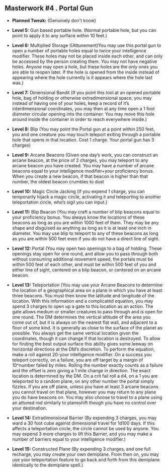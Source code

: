## Masterwork #4 . Portal Gun

-   **Planned Tweak:** (Genuinely don't know)
   
-   **Level 5:** Gun based portable hole. (Normal portable hole, but you can point to apply it to any surface within 10 feet.)
    
-   **Level 6:** Multiplied Storage ((Attunement)You may use this portal gun to open a number of portable holes equal to twice your intelligence modifier. These holes may not be placed inside each other, and can only be accessed by the person creating them. You may not have negative holes. Anyone may open a hole, but these holes are the only ones you are able to reopen later. If the hole is opened from the inside instead of appearing where the hole currently is it appears where the hole last was.) 
    
-   **Level 7:** Dimensional Bandit (If you point this tool at an opened portable hole, bag of holding or otherwise extradimensional space, you may instead of having one of your holes, keep a record of it’s interdimensional coordinates, you may then at any time open a 1 foot diameter circular opening into the container. You may move this hole around inside the container in order to reach everywhere inside.)
    
-   **Level 8:** Blip (You may point the Portal gun at a point within 250 feet, you and one creature you may touch teleport exiting through a portable hole that opens in that location. Cost 1 charge. Your portal gun has 3 charges)
    
-   **Level 9:** Arcane Beacons (Given one day’s work, you can construct an arcane beacon, at the price of 2 charges, you may teleport to any arcane beacon you have created. You may have a number of arcane beacons equal to your intelligence modifier+your proficiency bonus. When you create a new beacon, if that beacon is higher than that number, the oldest beacon crumbles to dust
    
-   **Level 10:** Magic Circle Jacking (If you expend 1 charge, you can temporarily hijack a magic circle, activating it and teleporting to another teleportation circle, who’s sigil you can input.)
    
-   **Level 11:** Blip Beacon (You may craft a number of blip beacons equal to your proficiency bonus. You always know the locations of these beacons as long as you are within 1000 feet of them. They may be any shape and disguised as anything as long as it is at least one inch in diameter. You may use blip to teleport to any of these beacons as long as you are within 500 feet even if you do not have a direct line of sight. 
    
-   **Level 12:** Portal (You may open two openings to a bag of holding. These openings stay open for one round, and allow you to pass through both without consuming additional movement speed, the portals must be within 500 feet of each other, and must be within 500 feet of you and either line of sight, centered on a blip beacon, or centered on an arcane beacon.
    
-   **Level 13:** Teleportation (You may use your Arcane Beacons to determine the location of a geographical area on a plane in which you have at least three beacons. You must then know the latitude and longitude of the location. With this information and a complicated equation, you may spend 3 charges to open up a gate to this location as an action. The gate allows medium or smaller creatures to pass through and is open for one round. The DM determines the vertical altitude of the area you come out of, but it is always on the nearest flat wall, and adjacent to a floor of some kind. It is generally as close to the surface of the planet as possible. You always get the same vertical location given the coordinates, though it can change if that location is destroyed. To allow for finding the best output surface this ability gives some leeway on horizontal directions at the DM’s discretion. To perform the equation, make a roll against 20-your intelligence modifier. On a success you teleport correctly, on a failure, you are off target by a margin of 10^number failed by miles. Rolling the number exactly counts as a failure and the offset is zero giving a 1 mile change in direction. The exact location is determined by the DM. On a crit fail roll a d4, on a 1 you are teleported to a random plane, on any other number the portal simply fizzles. If you are off plane, unless you have at least 3 arcane beacons you cannot travel on that plane, however you may return to any plane you do have beacons on. You may also choose to travel to a plane using an attuned rod similarly to planeshift though you have no control over your destination.
    
-   **Level 14:** Extradimensional Barrier (By expending 3 charges, you may ward a 30 foot cube against dimensional travel for 1d100 days. If this affects a teleportation circle, the circle cannot be used by anyone. You may expend 3 more charges to lift this Barrier, and you may make a number of barriers equal to your intelligence modifier.)
    
-   **Level 15:** Constructed Plane (By expending 3 charges, and one full recharge, you may create your own demiplane. From then on, you may use your teleportation feature to go back and forth from this demiplane identically to the demiplane spell.)